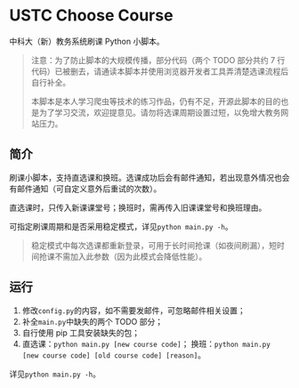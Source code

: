 # USTC Choose Course

中科大（新）教务系统刷课 Python 小脚本。

> 注意：为了防止脚本的大规模传播，部分代码（两个 TODO 部分共约 7 行代码）已被删去，请通读本脚本并使用浏览器开发者工具弄清楚选课流程后自行补全。
>
> 本脚本是本人学习爬虫等技术的练习作品，仍有不足，开源此脚本的目的也是为了学习交流，欢迎提意见。请勿将选课周期设置过短，以免增大教务网站压力。

## 简介

刷课小脚本，支持直选课和换班。选课成功后会有邮件通知，若出现意外情况也会有邮件通知（可自定义意外后重试的次数）。

直选课时，只传入新课课堂号；换班时，需再传入旧课课堂号和换班理由。

可指定刷课周期和是否采用稳定模式，详见`python main.py -h`。

> 稳定模式中每次选课都重新登录，可用于长时间抢课（如夜间刷漏），短时间抢课不需加入此参数（因为此模式会降低性能）。

## 运行

1. 修改`config.py`的内容，如不需要发邮件，可忽略邮件相关设置；
2. 补全`main.py`中缺失的两个 TODO 部分；
4. 自行使用 pip 工具安装缺失的包；
5. 直选课：`python main.py [new course code]`；
   换班：`python main.py [new course code] [old course code] [reason]`。

详见`python main.py -h`。